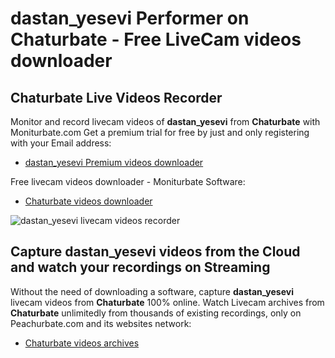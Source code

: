 # dastan_yesevi Performer on Chaturbate - Free LiveCam videos downloader

## Chaturbate Live Videos Recorder

Monitor and record livecam videos of **dastan_yesevi** from **Chaturbate** with Moniturbate.com
Get a premium trial for free by just and only registering with your Email address:
* [dastan_yesevi Premium videos downloader](https://moniturbate.com/request-demo-licence-key.html)

Free livecam videos downloader - Moniturbate Software:
* [Chaturbate videos downloader](https://moniturbate.com/moniturbate-download-software.html)

![dastan_yesevi livecam videos recorder](https://peachurnet.com/templates/moniturbate-software.png)


## Capture dastan_yesevi videos from the Cloud and watch your recordings on Streaming

Without the need of downloading a software, capture **dastan_yesevi** livecam videos from **Chaturbate** 100% online.
Watch Livecam archives from **Chaturbate** unlimitedly from thousands of existing recordings, only on Peachurbate.com and its websites network:
* [Chaturbate videos archives](https://peachurnet.com/)